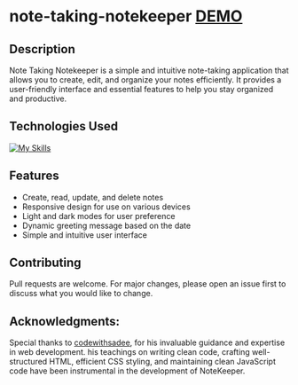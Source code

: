# note-taking-notekeeper [DEMO](https://billalben.github.io/notekeeper/)

## Description

Note Taking Notekeeper is a simple and intuitive note-taking application that allows you to create, edit, and organize your notes efficiently. It provides a user-friendly interface and essential features to help you stay organized and productive.

## Technologies Used

[![My Skills](https://skills.thijs.gg/icons?i=html,css,js)](https://skills.thijs.gg)

## Features

<!--
- Organize notes into categories or folders
- Search notes by title or content
- Mark notes as favorites
- Sort notes by date or title
-->

- Create, read, update, and delete notes
- Responsive design for use on various devices
- Light and dark modes for user preference
- Dynamic greeting message based on the date
- Simple and intuitive user interface

## Contributing

Pull requests are welcome. For major changes, please open an issue first to discuss what you would like to change.

## Acknowledgments:

Special thanks to [codewithsadee](https://github.com/codewithsadee), for his invaluable guidance and expertise in web development. his teachings on writing clean code, crafting well-structured HTML, efficient CSS styling, and maintaining clean JavaScript code have been instrumental in the development of NoteKeeper.
